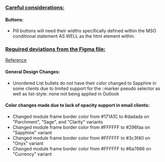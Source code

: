 ### <u>Careful considerations:</U>

#### Buttons:
- Pill buttons will need their widths specifically defined within the MSO conditional statement AS WELL as the html element within.

### <u>Required deviations from the Figma file:</U>
[Reference](https://www.figma.com/design/DQOzjDZf7trxfL4D9jg3Ox/New-Email-Library?t=2ABFyPpxE1ZTgt7E-0)

#### General Design Changes:
- Unordered List bullets do not have their color changed to Sapphire in some clients due to limited support for the ::marker pseudo selector as well as list-style: none not being applied in Outlook

#### Color changes made due to lack of opacity support in email clients:
- Changed module frame border color from #171A1C to #dadada on "Parchment", "Sage", and "Clarity" variants
- Changed module frame border color from #FFFFFF to #296faa on "Sapphine" variant
- Changed module frame border color from #FFFFFF to #3c3f40 on "Onyx" variant
- Changed module frame border color from #FFFFFF to #6a7666 on "Currency" variant